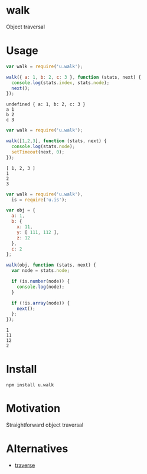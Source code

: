 # walk

Object traversal

# Usage

```js
var walk = require('u.walk');

walk({ a: 1, b: 2, c: 3 }, function (stats, next) {
  console.log(stats.index, stats.node);
  next();
});
```

    undefined { a: 1, b: 2, c: 3 }
    a 1
    b 2
    c 3

```js
var walk = require('u.walk');

walk([1,2,3], function (stats, next) {
  console.log(stats.node);
  setTimeout(next, 0);
});
```

    [ 1, 2, 3 ]
    1
    2
    3

```js
var walk = require('u.walk'),
  is = require('u.is');

var obj = {
  a: 1,
  b: {
    x: 11,
    y: [ 111, 112 ],
    z: 12
  },
  c: 2
};

walk(obj, function (stats, next) {
  var node = stats.node;

  if (is.number(node)) {
    console.log(node);
  }

  if (!is.array(node)) {
    next();
  };
});
```

    1
    11
    12
    2

# Install

    npm install u.walk

# Motivation

Straightforward object traversal

# Alternatives

*   [traverse][1]

[1]: https://github.com/substack/traverse
